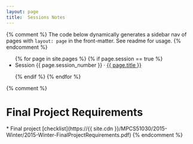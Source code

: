 ```yaml
---
layout: page
title:  Sessions Notes
---
```


{% comment %}
The code below dynamically generates a sidebar nav of pages with
`layout: page` in the front-matter. See readme for usage.
{% endcomment %}

<ul>
{% for page in site.pages %}
{% if page.session == true %}

<entry>
 <li>Session {{ page.session_number }} &middot; <a href="{{ page.url }}">{{ page.title }}</a>
 </li>
</entry>

{% endif %}
{% endfor %}
</ul>

{% comment %}
<h1>Final Project Requirements</h1>
* Final project [checklist](https://{{ site.cdn }}/MPCS51030/2015-Winter/2015-Winter-FinalProjectRequirements.pdf)
{% endcomment %}
